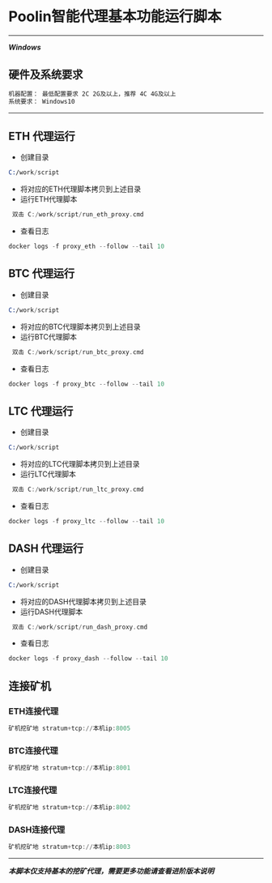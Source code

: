 # Poolin智能代理基本功能运行脚本

---

***Windows***

## 硬件及系统要求

```asm
机器配置： 最低配置要求 2C 2G及以上，推荐 4C 4G及以上
系统要求： Windows10
```

---

## ETH 代理运行

- 创建目录
  
 ```asm
 C:/work/script
```

- 将对应的ETH代理脚本拷贝到上述目录
- 运行ETH代理脚本

```asm
 双击 C:/work/script/run_eth_proxy.cmd
```

- 查看日志

```asm
docker logs -f proxy_eth --follow --tail 10
```

## BTC 代理运行

- 创建目录

 ```asm
C:/work/script
```

- 将对应的BTC代理脚本拷贝到上述目录
- 运行BTC代理脚本
  
```asm
 双击 C:/work/script/run_btc_proxy.cmd
```

- 查看日志

```asm
docker logs -f proxy_btc --follow --tail 10
```

## LTC 代理运行

- 创建目录

 ```asm
C:/work/script
```

- 将对应的LTC代理脚本拷贝到上述目录
- 运行LTC代理脚本
  
```asm
 双击 C:/work/script/run_ltc_proxy.cmd
```

- 查看日志

```asm
docker logs -f proxy_ltc --follow --tail 10
```

## DASH 代理运行

- 创建目录

 ```asm
C:/work/script
```

- 将对应的DASH代理脚本拷贝到上述目录
- 运行DASH代理脚本
  
```asm
 双击 C:/work/script/run_dash_proxy.cmd
```

- 查看日志

```asm
docker logs -f proxy_dash --follow --tail 10
```

## 连接矿机

### ETH连接代理

```asm
矿机挖矿地 stratum+tcp://本机ip:8005
```

### BTC连接代理

```asm
矿机挖矿地 stratum+tcp://本机ip:8001
```

### LTC连接代理

```asm
矿机挖矿地 stratum+tcp://本机ip:8002
```
   
### DASH连接代理

```asm
矿机挖矿地 stratum+tcp://本机ip:8003
```

---

***本脚本仅支持基本的挖矿代理，需要更多功能请查看进阶版本说明***
